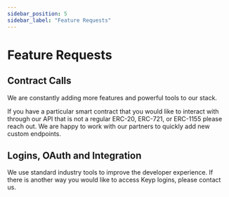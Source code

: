 ```yaml
---
sidebar_position: 5
sidebar_label: "Feature Requests"
---
```


# Feature Requests

## Contract Calls

We are constantly adding more features and powerful tools to our stack.

If you have a particular smart contract that you would like to interact with through our API that is not a regular ERC-20, ERC-721, or ERC-1155 please reach out. We are happy to work with our partners to quickly add new custom endpoints.

## Logins, OAuth and Integration

We use standard industry tools to improve the developer experience. If there is another way you would like to access Keyp logins, please contact us.
